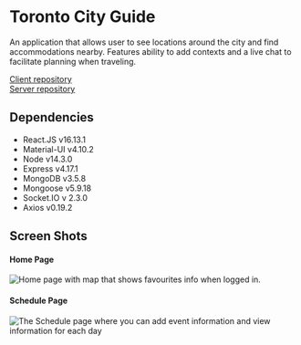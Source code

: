 # Toronto City Guide

An application that allows user to see locations around the city and find accommodations nearby. Features ability to add contexts and a live chat to facilitate planning when traveling.  

[Client repository](https://github.com/neethu-ms/toronto-city-guide-client)  
[Server repository](https://github.com/kguertin/toronto-city-guide-server)


## Dependencies
- React.JS v16.13.1
- Material-UI v4.10.2
- Node v14.3.0
- Express v4.17.1 
- MongoDB v3.5.8
- Mongoose v5.9.18
- Socket.IO v 2.3.0
- Axios v0.19.2 

## Screen Shots

#### Home Page
![Home page with map that shows favourites info when logged in.]()

#### Schedule Page
![The Schedule page where you can add event information and view information for each day]()

#### 
